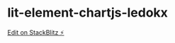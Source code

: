 # lit-element-chartjs-ledokx

[Edit on StackBlitz ⚡️](https://stackblitz.com/edit/lit-element-chartjs-ledokx)